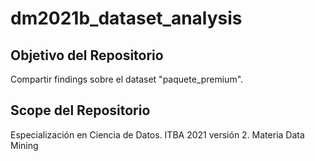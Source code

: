 # dm2021b_dataset_analysis
## Objetivo del Repositorio
Compartir findings sobre el dataset "paquete_premium".
## Scope del Repositorio
Especialización en Ciencia de Datos. ITBA 2021 versión 2. Materia Data Mining

